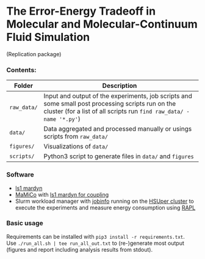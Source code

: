 # The Error-Energy Tradeoff in Molecular and Molecular-Continuum Fluid Simulation
(Replication package) 

### Contents:
| Folder | Description |
|---|---|
|`raw_data/`|Input and output of the experiments, job scripts and some small post processing scripts run on the cluster (for a list of all scripts run `find raw_data/ -name '*.py'`)|
|`data/`|Data aggregated and processed manually or usings scripts from `raw_data/`|
|`figures/`|Visualizations of `data/`|
|`scripts/`|Python3 script to generate files in `data/` and `figures`|

### Software
+ [ls1 mardyn](https://github.com/ls1mardyn/ls1-mardyn/tree/baca393d7)
+ [MaMiCo](https://github.com/HSU-HPC/MaMiCo/tree/3e516cc3) with [ls1 mardyn for coupling](https://github.com/ls1mardyn/ls1-mardyn/tree/31e1e4819)
+ Slurm workload manager with [jobinfo](https://github.com/birc-aeh/slurm-utils/tree/master) running on the [HSUper cluster](https://www.hsu-hh.de/hpc/en/hsuper/) to execute the experiments and measure energy consumption using [RAPL](https://github.com/SchedMD/slurm/blob/master/src/plugins/acct_gather_energy/rapl/acct_gather_energy_rapl.c)

### Basic usage
Requirements can be installed with `pip3 install -r requirements.txt`.  
Use `./run_all.sh | tee run_all_out.txt` to (re-)generate most output (figures and report including analysis results from stdout).

